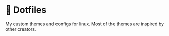 # 🐧 Dotfiles
My custom themes and configs for linux. Most of the themes are inspired by other creators.